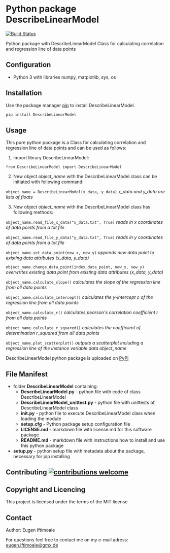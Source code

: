 # Python package DescribeLinearModel
[![Build Status](https://travis-ci.org/eugeniftimoaie/Python-package-DescribeLinearModel.png?branch=master)](https://travis-ci.org/eugeniftimoaie/eugeniftimoaie/Python-package-DescribeLinearModel)

Python package with DescribeLinearModel Class for calculating correlation and regression line of data points

## Configuration
* Python 3 with libraries numpy, matplotlib, sys, os

## Installation
Use the package manager [pip](https://pip.pypa.io/en/stable/) to install DescribeLinearModel.

```bash
pip install DescribeLinearModel
```

## Usage
This pure python package is a Class for calculating correlation and regression line of data points and can be used as follows:

1. Import library DescribeLinearModel:

`from DescribeLinearModel import DescribeLinearModel`

2. New object _object_name_ with the DescribeLinearModel class can be initiated with following command:

`object_name = DescribeLinearModel(x_data, y_data)`
_x_data and y_data are lists of floats_

3. New object _object_name_ with the DescribeLinearModel class has following methods:

`object_name.read_file_x_data("x_data.txt", True)`
_reads in x coordinates of data points from a txt file_

`object_name.read_file_y_data("y_data.txt", True)`
_reads in y coordinates of data points from a txt file_


`object_name.set_data_point(new_x, new_y)`
_appends new data point to existing data attributes (x_data, y_data)_

`object_name.change_data_point(index_data_point, new_x, new_y)`
_overwrites existing data point from existing data attributes (x_data, y_data)_


`object_name.calculate_slope()`
_calculates the slope of the regression line from all data points_

`object_name.calculate_intercept()`
_calculates the y-intercept c of the regression line from all data points_

`object_name.calculate_r()`
_calculates pearson's correlation coefficient r from all data points_

`object_name.calculate_r_squared()`
_calculates the coefficient of determination r_squared from all data points_

`object_name.plot_scatterplot()`
_outputs a scatterplot including a regression line of the instance variable data object_name_


DescribeLinearModel python package is uploaded on [PyPi](https://pypi.org/)


## File Manifest
* folder **DescribeLinearModel** containing:
  * **DescribeLinearModel.py** - python file with code of class DescribeLinearModel
  * **DescribeLinearModel_unittest.py** - python file with unittests of DescribeLinearModel class
  * **__init__.py** - python file to execute DescribeLinearModel class when loading the module
  * **setup.cfg** - Python package setup configuration file
  * **LICENSE.md** - markdown file with license.md for this software package
  * **README.md** - markdown file with instructions how to install and use this python package
* **setup.py** - python setup file with metadata about the package, necessary for pip installing

## Contributing [![contributions welcome](https://img.shields.io/badge/contributions-welcome-brightgreen.svg?style=flat)](https://github.com/dwyl/esta/issues)

## Copyright and Licencing
This project is licensed under the terms of the MIT license

## Contact
Author: Eugen Iftimoaie

For questions feel free to contact me on my e-mail adress: eugen.iftimoaie@gmx.de
